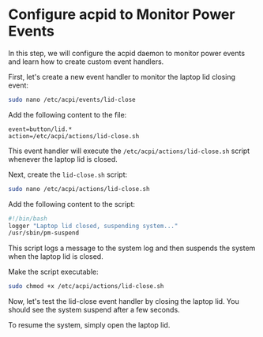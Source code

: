 # Configure acpid to Monitor Power Events

In this step, we will configure the acpid daemon to monitor power events and learn how to create custom event handlers.

First, let's create a new event handler to monitor the laptop lid closing event:

```bash
sudo nano /etc/acpi/events/lid-close
```

Add the following content to the file:

```
event=button/lid.*
action=/etc/acpi/actions/lid-close.sh
```

This event handler will execute the `/etc/acpi/actions/lid-close.sh` script whenever the laptop lid is closed.

Next, create the `lid-close.sh` script:

```bash
sudo nano /etc/acpi/actions/lid-close.sh
```

Add the following content to the script:

```bash
#!/bin/bash
logger "Laptop lid closed, suspending system..."
/usr/sbin/pm-suspend
```

This script logs a message to the system log and then suspends the system when the laptop lid is closed.

Make the script executable:

```bash
sudo chmod +x /etc/acpi/actions/lid-close.sh
```

Now, let's test the lid-close event handler by closing the laptop lid. You should see the system suspend after a few seconds.

To resume the system, simply open the laptop lid.
